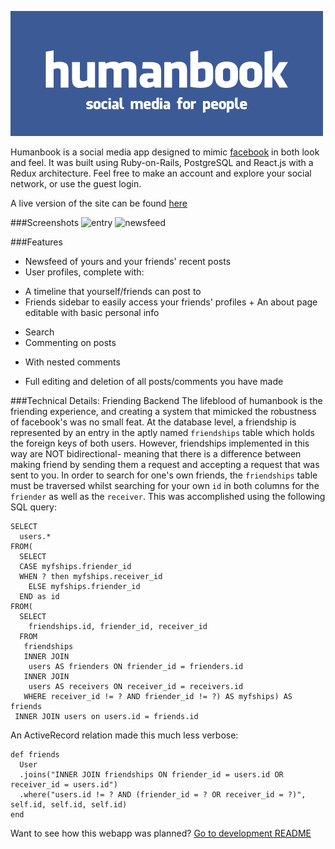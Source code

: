 ![humanbook](./docs/production_images/humanbook-logos-01.png)

Humanbook is a social media app designed to mimic [facebook](https://www.facebook.com) in both look and feel. It was built using Ruby-on-Rails, PostgreSQL and React.js with a Redux architecture. Feel free to make an account and explore your social network, or use the guest login.

A live version of the site can be found [here](http://www.humanbook.us)

###Screenshots
![entry](http://imgur.com/LbA1DtF.png)
![newsfeed](http://imgur.com/iIVNbBc.png)

###Features
  - Newsfeed of yours and your friends' recent posts
  - User profiles, complete with:
   + A timeline that yourself/friends can post to
   + Friends sidebar to easily access your friends' profiles
    + An about page editable with basic personal info
  - Search
  - Commenting on posts
   + With nested comments
  - Full editing and deletion of all posts/comments you have made
  
###Technical Details: Friending Backend
The lifeblood of humanbook is the friending experience, and creating a system that mimicked the robustness of facebook's was no small feat. At the database level, a friendship is represented by an entry in the aptly named `friendships` table which holds the foreign keys of both users. However, friendships implemented in this way are NOT bidirectional- meaning that there is a difference between making friend by sending them a request and accepting a request that was sent to you. In order to search for one's own friends, the `friendships` table must be traversed whilst searching for your own `id` in both columns for the `friender` as well as the `receiver`. This was accomplished using the following SQL query:

```
SELECT
  users.*
FROM(
  SELECT
  CASE myfships.friender_id
  WHEN ? then myfships.receiver_id
    ELSE myfships.friender_id
  END as id
FROM(
  SELECT
    friendships.id, friender_id, receiver_id 
  FROM 
   friendships
   INNER JOIN
    users AS frienders ON friender_id = frienders.id
   INNER JOIN
    users AS receivers ON receiver_id = receivers.id
   WHERE receiver_id != ? AND friender_id != ?) AS myfships) AS friends
 INNER JOIN users on users.id = friends.id

```

An ActiveRecord relation made this much less verbose:
```
def friends
  User
  .joins("INNER JOIN friendships ON friender_id = users.id OR receiver_id = users.id")
  .where("users.id != ? AND (friender_id = ? OR receiver_id = ?)", self.id, self.id, self.id)
end
```

 
Want to see how this webapp was planned? [Go to development README](./docs)
